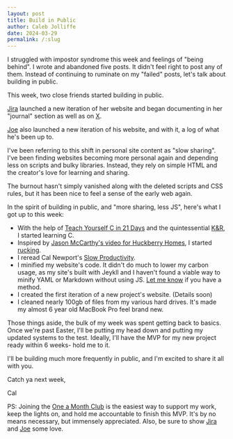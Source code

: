 ```yaml
---
layout: post
title: Build in Public
author: Caleb Jolliffe
date: 2024-03-29
permalink: /:slug
---
```


I struggled with impostor syndrome this week and feelings of "being behind". I wrote and abandoned five posts. It didn't feel right to post any of them. Instead of continuing to ruminate on my "failed" posts, let's talk about building in public.

This week, two close friends started building in public.

[Jira](https://janjira.work) launched a new iteration of her website and began documenting in her "journal" section as well as on [X](https://x.com/janjirasun/status/1772404525371994251?s=20).

[Joe](https://joeczepil.com) also launched a new iteration of his website, and with it, a log of what he's been up to.

I've been referring to this shift in personal site content as "slow sharing". I've been finding websites becoming more personal again and depending less on scripts and bulky libraries. Instead, they rely on simple HTML and the creator's love for learning and sharing. 

The burnout hasn't simply vanished along with the deleted scripts and CSS rules, but it has been nice to feel a sense of the early web again.

In the spirit of building in public, and "more sharing, less JS", here's what I got up to this week:

- With the help of [Teach Yourself C in 21 Days](https://nibmehub.com/opac-service/pdf/read/Sams%20Teach%20Yourself%20C%20in%2021%20Days.pdf) and the quintessential [K&R](https://a.co/d/50GXwLo), I started learning C.
- Inspired by [Jason McCarthy's video for Huckberry Homes](https://youtu.be/oHn6iLT0M0A?si=aSVzqHpUlOFuv5Ve), I started [rucking](https://www.goruck.com/pages/what-is-rucking#:~:text=it's%20a%20fitness%20thing.,hiking%20is%20simply%20called%20rucking.).
- I reread Cal Newport's [Slow Productivity](https://calnewport.com/slow/).
- I minified my website's code. It didn't do much to lower my carbon usage, as my site's built with Jeykll and I haven't found a viable way to minify YAML or Markdown without using JS. [Let me know](mailto:calebjolliffe@proton.me) if you have a method.
- I created the first iteration of a new project's website. (Details soon)
- I cleaned nearly 100gb of files from my various hard drives. It's made my almost 6 year old MacBook Pro feel brand new.

Those things aside, the bulk of my week was spent getting back to basics. Once we're past Easter, I'll be putting my head down and putting my updated systems to the test. Ideally, I'll have the MVP for my new project ready within 6 weeks- hold me to it.

I'll be building much more frequently in public, and I'm excited to share it all with you.

Catch ya next week,

Cal

PS: Joining the [One a Month Club]() is the easiest way to support my work, keep the lights on, and hold me accountable to finish this MVP. It's by no means necessary, but immensely appreciated. Also, be sure to show [Jira](https://janjira.work) and [Joe](https://joeczepil.com) some love.
